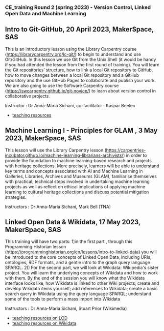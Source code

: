 
### CE_training Round 2 (spring 2023) - Version Control, Linked Open Data and Machine Learning

## Intro to Git-GitHub, 20 April 2023, MakerSpace, SAS
This is an introductory lesson using the Library Carpentry course (https://librarycarpentry.org/lc-git/) to begin to understand and use Git/GitHub. In this lesson we use Git from the Unix Shell (it would be handy if you had attended the lesson from the first round of training). You will learn the Git repositories’ structure, how to link a local Git repository to GitHub, how to move changes between a local Git repository and a GitHub repository and the use GitHub Pages to collaborate and publish your work. We are also going to use the Software Carpentry course (https://swcarpentry.github.io/git-novice/) to learn about version control in collaborative projects.

Instructor : Dr Anna-Maria Sichani, co-facilitator : Kaspar Beelen

- <a href="https://github.com/congruence-engine/training/blob/main/resources/Intro%20to%20Git-GitHub.pdf">teaching resources</a>


## Machine Learning I - Principles for GLAM , 3 May 2023, MakerSpace, SAS
This lesson will use the Library Carpentry lesson (https://carpentries-incubator.github.io/machine-learning-librarians-archivists/) in order to provide the foundation to machine learning-based research and projects with heritage collections. More precisely, learners will be able to understand key terms and concepts associated with AI and Machine Learning in Galleries, Libraries, Archives and Museums (GLAM), familiarise themselves with practical, technical steps involved in undertaking machine learning projects as well as reflect on ethical implications of applying machine learning to cultural heritage collections and discuss potential mitigation strategies.

Instructors : Dr Anna-Maria Sichani, Mark Bell (TNA)



## Linked Open Data & Wikidata, 17 May 2023, MakerSpace, SAS
This training will have two parts: 1)in the first part , through this Programming Historian lesson (https://programminghistorian.org/en/lessons/intro-to-linked-data) you will be introduced to the core concepts of Linked Open Data, including URIs, ontologies, RDF formats, and a gentle intro to the graph query language SPARQL. 2)) For the second part, we will look at Wikidata: Wikipedia's sister project.  You will learn the underlying concepts of Wikidata and how to work with them.
By the end of the session you will know what the Wikidata interface looks like; how Wikidata is linked to other Wiki projects; create and develop Wikidata items yourself; add references to Wikidata; create a basic search query in Wikidata using the query language SPARQL; understand some of the tools to perform a mass import into Wikidata


Instructors : Dr Anna-Maria Sichani, Stuart Prior (Wikimedia)

- <a href="https://github.com/congruence-engine/training/blob/main/resources/introLOD.pdf">teaching resources on LOD </a>
- <a href="https://github.com/congruence-engine/training/blob/main/resources/Wikidatatraining.pdf">teaching resources on Wikidata</a>

